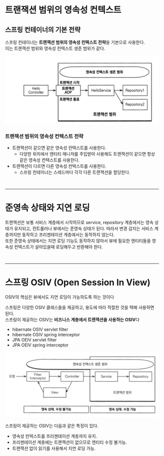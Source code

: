 # 트랜잭션 범위의 영속성 컨텍스트

## 스프링 컨테이너의 기본 전략

스프링 컨테이너는 **트랜잭션 범위의 영속성 컨텍스트 전략**을 기본으로 사용한다. <br>
이는 트랜잭션 범위와 영속성 컨텍스트 생존 범위가 같다.

<img src="img/6.png" width=600 />

<br>

### 트랜잭션 범위의 영속성 컨텍스트 전략

- 트랜잭션이 같으면 같은 영속성 컨텍스트를 사용한다.
  - 다양한 위치에서 엔티티 매니저를 주입받아 사용해도 트랜잭션이 같으면 항상 같은 영속성 컨텍스트를 사용한다.
- 트랜잭션이 다르면 다른 영속성 컨텍스트를 사용한다.
  - 스프링 컨테이너는 스레드마다 각각 다른 트랜잭션을 할당한다.

<br>
<hr>

# 준영속 상태와 지연 로딩

트랜잭션은 보통 서비스 계층에서 시작하므로 service, repository 계층에서는 영속 상태가 유지되고, 컨트롤러나 뷰에서는 준영속 상태가 된다.
따라서 변경 감지는 서비스 계층까지만 동작하고 프리젠테이션 계층에서는 동작하지 않는다. <br>
또한 준영속 상태에서는 지연 로딩 기능도 동작하지 않아서 뷰에 필요한 엔티티들을 영속성 컨텍스트가 살아있을때 로딩해두고 반환해야 한다.

<br>
<hr>

# 스프링 OSIV (Open Session In View)

OSIV의 핵심은 뷰에서도 지연 로딩이 가능하도록 하는 것이다

스프링은 다양한 OSIV 클래스들을 제공하고, 용도에 따라 적절한 것을 택해 사용하면 된다. <br>
스프링이 제공하는 OSIV는 **비즈니스 계층에서 트랜잭션을 사용하는 OSIV**다

- hibernate OSIV servlet filter
- hibernate OSIV spring interceptor
- JPA OEIV servlet filter
- JPA OEIV spring interceptor

<img src="img/7.png" width=600 />

<br>

스프링이 제공하는 OSIV는 다음과 같은 특징이 있다.

- 영속성 컨텍스트를 프리젠테이션 계층까지 유지.
- 프리젠테이션 계층에는 트랜잭션이 없으므로 엔티티 수정 불가능.
- 트랜잭션 없이 읽기를 사용해서 지연 로딩 가능.














